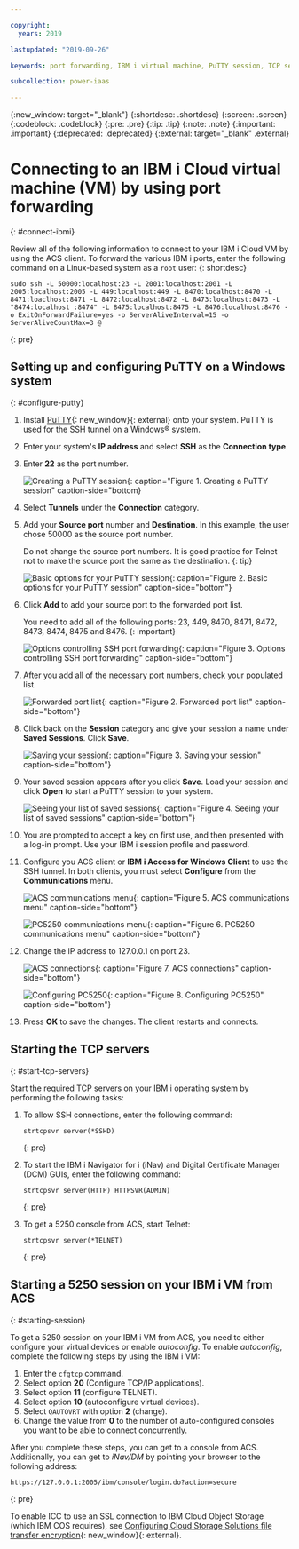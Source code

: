 ```yaml
---

copyright:
  years: 2019

lastupdated: "2019-09-26"

keywords: port forwarding, IBM i virtual machine, PuTTY session, TCP servers

subcollection: power-iaas

---
```


{:new_window: target="_blank"}
{:shortdesc: .shortdesc}
{:screen: .screen}
{:codeblock: .codeblock}
{:pre: .pre}
{:tip: .tip}
{:note: .note}
{:important: .important}
{:deprecated: .deprecated}
{:external: target="_blank" .external}

# Connecting to an IBM i Cloud virtual machine (VM) by using port forwarding
{: #connect-ibmi}

Review all of the following information to connect to your IBM i Cloud VM by using the ACS client. To forward the various IBM i ports, enter the following command on a Linux-based system as a `root` user:
{: shortdesc}

```shell
sudo ssh -L 50000:localhost:23 -L 2001:localhost:2001 -L 2005:localhost:2005 -L 449:localhost:449 -L 8470:localhost:8470 -L 8471:loaclhost:8471 -L 8472:localhost:8472 -L 8473:localhost:8473 -L "8474:localhost :8474" -L 8475:localhost:8475 -L 8476:localhost:8476 -o ExitOnForwardFailure=yes -o ServerAliveInterval=15 -o ServerAliveCountMax=3 @
```
{: pre}

## Setting up and configuring PuTTY on a Windows system
{: #configure-putty}

1. Install [PuTTY](https://www.putty.org/){: new_window}{: external} onto your system. PuTTY is used for the SSH tunnel on a Windows&reg; system.
2. Enter your system's **IP address** and select **SSH** as the **Connection type**.
3. Enter **22** as the port number.

    ![Creating a PuTTY session](./images/putty-configure.png "Creating a PuTTY session"){: caption="Figure 1. Creating a PuTTY session" caption-side="bottom}

4. Select **Tunnels** under the **Connection** category.
5. Add your **Source port** number and **Destination**. In this example, the user chose 50000 as the source port number.

    Do not change the source port numbers. It is good practice for Telnet not to make the source port the same as the destination.
    {: tip}

    ![Basic options for your PuTTY session](./images/putty-ssh-tunneling.png "Basic options for your PuTTY session"){: caption="Figure 2. Basic options for your PuTTY session" caption-side="bottom"}

6. Click **Add** to add your source port to the forwarded port list.

    You need to add all of the following ports: 23, 449, 8470, 8471, 8472, 8473, 8474, 8475 and 8476.
    {: important}

    ![Options controlling SSH port forwarding](./images/putty-add-ssh-tunnel.png "Options controlling SSH port forwarding"){: caption="Figure 3. Options controlling SSH port forwarding" caption-side="bottom"}

7. After you add all of the necessary port numbers, check your populated list.

    ![Forwarded port list](./images/putty-ssh-tunneling-list.png "Forwarded port list"){: caption="Figure 2. Forwarded port list" caption-side="bottom"}

8. Click back on the **Session** category and give your session a name under **Saved Sessions**. Click **Save**.

    ![Saving your session](./images/putty-save-session.png "Saving your session"){: caption="Figure 3. Saving your session" caption-side="bottom"}

9. Your saved session appears after you click **Save**. Load your session and click **Open** to start a PuTTY session to your system.

    ![Seeing your list of saved sessions](./images/putty-load-sesson.png "Seeing your list of saved sessions"){: caption="Figure 4. Seeing your list of saved sessions" caption-side="bottom"}

10. You are prompted to accept a key on first use, and then presented with a log-in prompt. Use your IBM i session profile and password.

11. Configure you ACS client or **IBM i Access for Windows Client** to use the SSH tunnel. In both clients, you must select **Configure** from the **Communications** menu.

    ![ACS communications menu](./images/putty-acs.png "ACS communications menu"){: caption="Figure 5. ACS communications menu" caption-side="bottom"}

    ![PC5250 communications menu](./images/putty-pc5250.png "PC5250 communications menu"){: caption="Figure 6. PC5250 communications menu" caption-side="bottom"}

12. Change the IP address to 127.0.0.1 on port 23.

    ![ACS connections](./images/putty-acs-destination.png "ACS connections"){: caption="Figure 7. ACS connections" caption-side="bottom"}

    ![Configuring PC5250](./images/putty-pc5250-destination.png "Configuring PC5250"){: caption="Figure 8. Configuring PC5250" caption-side="bottom"}

13. Press **OK** to save the changes. The client restarts and connects.

## Starting the TCP servers
{: #start-tcp-servers}

Start the required TCP servers on your IBM i operating system by performing the following tasks:

1. To allow SSH connections, enter the following command:

    ```shell
    strtcpsvr server(*SSHD)
    ```
    {: pre}

2. To start the IBM i Navigator for i (iNav) and Digital Certificate Manager (DCM) GUIs, enter the following command:

    ```shell
    strtcpsvr server(HTTP) HTTPSVR(ADMIN)

    ```
    {: pre}

3. To get a 5250 console from ACS, start Telnet:

    ```shell
    strtcpsvr server(*TELNET)
    ```
    {: pre}

## Starting a 5250 session on your IBM i VM from ACS
{: #starting-session}

To get a 5250 session on your IBM i VM from ACS, you need to either configure
your virtual devices or enable _autoconfig_. To enable _autoconfig_, complete the following steps by using the IBM i VM:

 1. Enter the `cfgtcp` command.
 2. Select option **20** (Configure TCP/IP applications).
 3. Select option **11** (configure TELNET).
 4. Select option **10** (autoconfigure virtual devices).
 5. Select `QAUTOVRT` with option **2** (change).
 6. Change the value from **0** to the number of auto-configured consoles you want to be able to connect concurrently.

After you complete these steps, you can get to a console from ACS. Additionally, you can get to _iNav/DM_ by pointing your browser to the following address:

```shell
https://127.0.0.1:2005/ibm/console/login.do?action=secure
```
{: pre}

To enable ICC to use an SSL connection to IBM Cloud Object Storage (which IBM COS requires), see [Configuring Cloud Storage Solutions file transfer encryption](https://www.ibm.com/support/knowledgecenter/en/ssw_ibm_i_72/icc/topics/iccutsk_config_ssl.htm){: new_window}{: external}.
